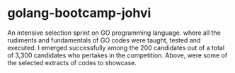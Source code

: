 # golang-bootcamp-johvi
An intensive selection sprint on GO programming language. where all the rudiments and fundamentals of GO codes were taught, tested and executed. I emerged successfully among the 200 candidates out of a total of 3,300 candidates who pertakes in the competition. Above, were some of the selected extracts of codes to showcase.
